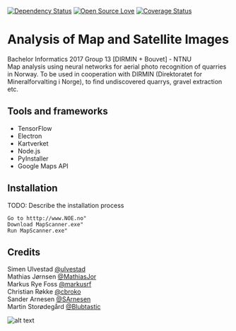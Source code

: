 [![Dependency Status](https://david-dm.org/boennemann/badges.svg)](https://david-dm.org/boennemann/badges)
[![Open Source Love](https://badges.frapsoft.com/os/mit/mit.svg?v=102)](https://github.com/ellerbrock/open-source-badge/)
[![Coverage Status](https://coveralls.io/repos/boennemann/badges/badge.svg)](https://coveralls.io/r/boennemann/badges)

# Analysis of Map and Satellite Images
Bachelor Informatics 2017 Group 13 [DIRMIN + Bouvet] - NTNU
</br>
Map analysis using neural networks for aerial photo recognition of quarries in Norway. To be used in cooperation with DIRMIN (Direktoratet for Mineralforvalting i Norge), to find undiscovered quarrys, gravel extraction etc.
</br>

## Tools and frameworks
* TensorFlow
* Electron
* Kartverket
* Node.js
* PyInstaller
* Google Maps API


## Installation
TODO: Describe the installation process
	
	Go to htttp://www.NOE.no"
	Download MapScanner.exe"
	Run MapScanner.exe"


## Credits
Simen Ulvestad [@ulvestad](https://github.com/ulvestad) <br/>
Mathias Jørnsen [@MathiasJor](https://github.com/MathiasJor) <br/>
Markus Rye Foss [@markusrf](https://github.com/markusrf) <br/>
Christian Røkke [@cbroko](https://github.com/cbroko) <br/>
Sander Arnesen [@SArnesen](https://github.com/SArnesen) <br/>
Martin Storødegård [@Blubtastic](https://github.com/Blubtastic)<br/>


![alt text](http://i.imgur.com/J8Aaz4c.png)
